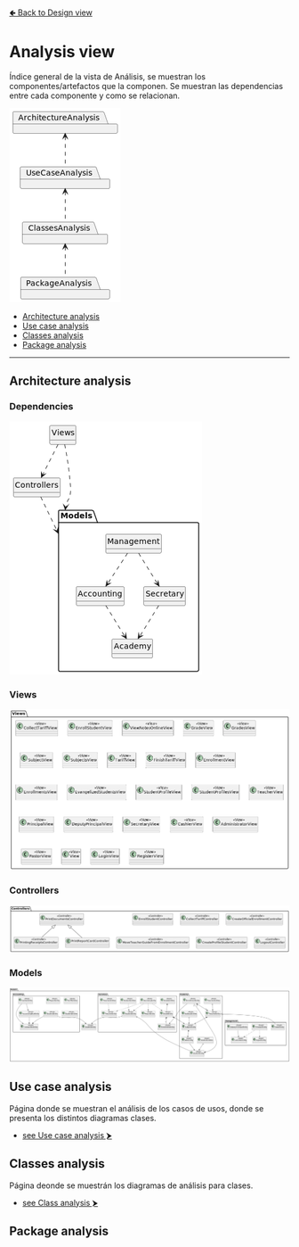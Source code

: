 [🢀 Back to Design view](./design-view.md)

# Analysis view <a id="analysis-view"></a>
Índice general de la vista de Análisis, se muestran los componentes/artefactos que la componen.
Se muestran las dependencias entre cada componente y como se relacionan.

![](../out/DesignView/AnalysisView/AnalysisView.png)

- [Architecture analysis](#architecture-analysis)
- [Use case analysis](#use-case-analysis)
- [Classes analysis](#classes-analysis)
- [Package analysis](#package-analysis)
---
    
## Architecture analysis <a id="architecture-analysis"></a>

### Dependencies
![](../out/DesignView/AnalysisView/ArchitectureAnalysis/ArchitectureAnalysis-page1.png)

### Views
![](../out/DesignView/AnalysisView/ArchitectureAnalysis/ArchitectureAnalysis-page2.png)

### Controllers
![](../out/DesignView/AnalysisView/ArchitectureAnalysis/ArchitectureAnalysis-page3.png)

### Models
![](../out/DesignView/AnalysisView/ArchitectureAnalysis/ArchitectureAnalysis-page4.png)


## Use case analysis <a id="use-case-analysis"></a>

Página donde se muestran el análisis de los casos de usos, donde se presenta los distintos diagramas clases.
* [see Use case analysis ⮞](./analysis-view.usecase.md)


## Classes analysis <a id="classes-analysis"></a>

Página deonde se muestrán los diagramas de análisis para clases.
* [see Class analysis ⮞](./analysis-view.class.md)



## Package analysis <a id="package-analysis"></a>